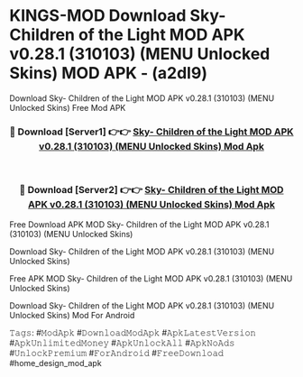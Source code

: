 # KINGS-MOD Download Sky- Children of the Light MOD APK v0.28.1 (310103) (MENU Unlocked Skins) MOD APK - (a2dl9)
Download Sky- Children of the Light MOD APK v0.28.1 (310103) (MENU Unlocked Skins) Free Mod APK

<div align="center">
<h3>🔴 Download [Server1] 👉👉 <a href="https://apk-comot.site?title=Sky-_Children_of_the_Light_MOD_APK_v0.28.1_(310103)_(MENU_Unlocked_Skins)">Sky- Children of the Light MOD APK v0.28.1 (310103) (MENU Unlocked Skins) Mod Apk</a></h3><br>

<h3>🔴 Download [Server2] 👉👉 <a href="https://apk-comot.site?title=Sky-_Children_of_the_Light_MOD_APK_v0.28.1_(310103)_(MENU_Unlocked_Skins)">Sky- Children of the Light MOD APK v0.28.1 (310103) (MENU Unlocked Skins) Mod Apk</a></h3>
</div>


Free Download APK MOD Sky- Children of the Light MOD APK v0.28.1 (310103) (MENU Unlocked Skins)

Download Sky- Children of the Light MOD APK v0.28.1 (310103) (MENU Unlocked Skins) 

Free APK MOD Sky- Children of the Light MOD APK v0.28.1 (310103) (MENU Unlocked Skins) 

Download Sky- Children of the Light MOD APK v0.28.1 (310103) (MENU Unlocked Skins) Mod For Android

𝚃𝚊𝚐𝚜: #𝙼𝚘𝚍𝙰𝚙𝚔 #𝙳𝚘𝚠𝚗𝚕𝚘𝚊𝚍𝙼𝚘𝚍𝙰𝚙𝚔 #𝙰𝚙𝚔𝙻𝚊𝚝𝚎𝚜𝚝𝚅𝚎𝚛𝚜𝚒𝚘𝚗 #𝙰𝚙𝚔𝚄𝚗𝚕𝚒𝚖𝚒𝚝𝚎𝚍𝙼𝚘𝚗𝚎𝚢 #𝙰𝚙𝚔𝚄𝚗𝚕𝚘𝚌𝚔𝙰𝚕𝚕 #𝙰𝚙𝚔𝙽𝚘𝙰𝚍𝚜 #𝚄𝚗𝚕𝚘𝚌𝚔𝙿𝚛𝚎𝚖𝚒𝚞𝚖 #𝙵𝚘𝚛𝙰𝚗𝚍𝚛𝚘𝚒𝚍 #𝙵𝚛𝚎𝚎𝙳𝚘𝚠𝚗𝚕𝚘𝚊𝚍 #home_design_mod_apk